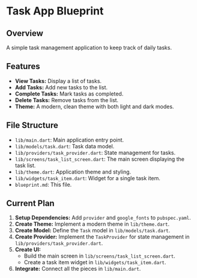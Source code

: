 # Task App Blueprint

## Overview

A simple task management application to keep track of daily tasks.

## Features

*   **View Tasks:** Display a list of tasks.
*   **Add Tasks:** Add new tasks to the list.
*   **Complete Tasks:** Mark tasks as completed.
*   **Delete Tasks:** Remove tasks from the list.
*   **Theme:** A modern, clean theme with both light and dark modes.

## File Structure

*   `lib/main.dart`: Main application entry point.
*   `lib/models/task.dart`: Task data model.
*   `lib/providers/task_provider.dart`: State management for tasks.
*   `lib/screens/task_list_screen.dart`: The main screen displaying the task list.
*   `lib/theme.dart`: Application theme and styling.
*   `lib/widgets/task_item.dart`: Widget for a single task item.
*   `blueprint.md`: This file.

## Current Plan

1.  **Setup Dependencies:** Add `provider` and `google_fonts` to `pubspec.yaml`.
2.  **Create Theme:** Implement a modern theme in `lib/theme.dart`.
3.  **Create Model:** Define the `Task` model in `lib/models/task.dart`.
4.  **Create Provider:** Implement the `TaskProvider` for state management in `lib/providers/task_provider.dart`.
5.  **Create UI:**
    *   Build the main screen in `lib/screens/task_list_screen.dart`.
    *   Create a task item widget in `lib/widgets/task_item.dart`.
6.  **Integrate:** Connect all the pieces in `lib/main.dart`.
